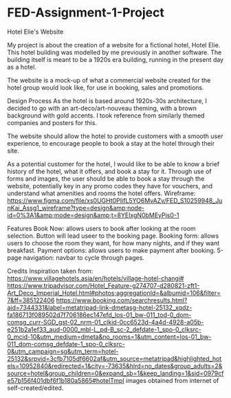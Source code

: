 # FED-Assignment-1-Project

Hotel Elie's Website

My project is about the creation of a website for a fictional hotel, Hotel Elie. This hotel building was modelled by me previously in another software. The building itself is meant to be a 1920s era building, running in the present day as a hotel.

The website is a mock-up of what a commercial website created for the hotel group would look like, for use in booking, sales and promotions.



Design Process
As the hotel is based around 1920s-30s architecture, I decided to go with an art-deco/art-nouveau theming, with a brown background with gold accents. I took reference from similarly themed companies and posters for this.

The website should allow the hotel to provide customers with a smooth user experience, to encourage people to book a stay at the hotel through their site.

As a potential customer for the hotel, I would like to be able to know a brief history of the hotel, what it offers, and book a stay for it. Through use of forms and images, the user should be able to book a stay through the website, potentially key in any promo codes they have for vouchers, and understand what amenities and rooms the hotel offers.
Wireframe:
https://www.figma.com/file/xs0UGHt0PIifL5YO6MvAZv/FED_S10259948_JunKai_Assg1_wireframe?type=design&amp;node-id=0%3A1&amp;mode=design&amp;t=8YEIxgN0bMEyPjs0-1


Features
Book Now: allows users to book after looking at the room selection. Button will lead useer to the booking page.
Booking form: allows users to choose the room they want, for how many nights, and if they want breakfast.
Payment options: allows users to make payment after booking.
5-page navigation: navbar to cycle through pages.

Credits
Inspiration taken from:
https://www.villagehotels.asia/en/hotels/village-hotel-changi#
https://www.tripadvisor.com/Hotel_Feature-g274707-d280821-zft1-Art_Deco_Imperial_Hotel.html#photos;aggregationId=&albumid=106&filter=7&ff=385122406
https://www.booking.com/searchresults.html?aid=7344331&label=metatripad-link-dmetasg-hotel-25132_xqdz-fa186713f089502d7f706186ec147efd_los-01_bw-011_tod-0_dom-comsg_curr-SGD_gst-02_nrm-01_clkid-0cc6523d-4a4d-4928-a05b-e251b2a1ef33_aud-0000_mbl-L_pd-B_sc-2_defdate-1_spo-0_clksrc-0_mcid-10&utm_medium=dmeta&no_rooms=1&utm_content=los-01_bw-011_dom-comsg_defdate-1_spo-0_clksrc-0&utm_campaign=sg&utm_term=hotel-25132&srpvid=3cfb7105df6602af&utm_source=metatripad&highlighted_hotels=10952840&redirected=1&city=-73635&hlrd=no_dates&group_adults=2&source=hotel&group_children=0&expand_sb=1&keep_landing=1&sid=0979cfe57b156f401dbf6f1b180a5865#hotelTmpl
images obtained from internet of self-created/edited.
